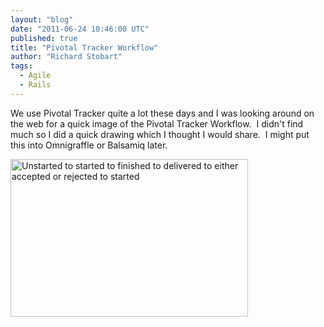```yaml
---
layout: "blog"
date: "2011-06-24 10:46:00 UTC"
published: true
title: "Pivotal Tracker Workflow"
author: "Richard Stobart"
tags:
  - Agile
  - Rails
---
```


<p>We use Pivotal Tracker quite a lot these days and I was looking around on the web for a quick image of the Pivotal Tracker Workflow.&nbsp; I didn&#39;t find much so I did a quick drawing which I thought I would share.&nbsp; I might put this into Omnigraffle or Balsamiq later.</p>
<p><img alt="Unstarted to started to finished to delivered to either accepted or rejected to started" src="/uploaded_assets/inline-images/000/000/007/display_size_Pivotal_Tracker_Workflow.jpg?1308912794" style="width: 380px; height: 252px;" /></p>


